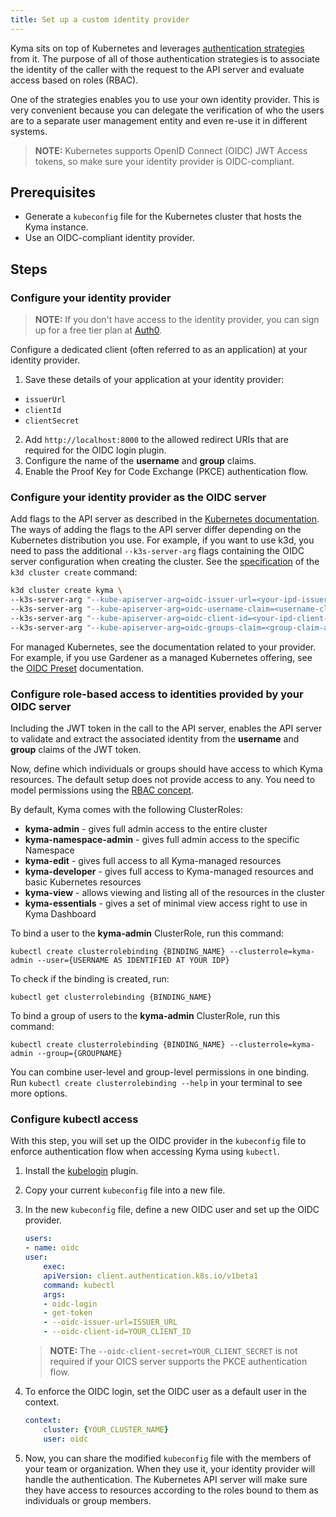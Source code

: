 ```yaml
---
title: Set up a custom identity provider
---
```


Kyma sits on top of Kubernetes and leverages [authentication strategies](https://kubernetes.io/docs/reference/access-authn-authz/authentication/) from it. The purpose of all of those authentication strategies is to associate the identity of the caller with the request to the API server and evaluate access based on roles (RBAC).

One of the strategies enables you to use your own identity provider. This is very convenient because you can delegate the verification of who the users are to a separate user management entity and even re-use it in different systems.

> **NOTE:** Kubernetes supports OpenID Connect (OIDC) JWT Access tokens, so make sure your identity provider is OIDC-compliant.

## Prerequisites

* Generate a `kubeconfig` file for the Kubernetes cluster that hosts the Kyma instance.
* Use an OIDC-compliant identity provider.

## Steps

### Configure your identity provider

> **NOTE:** If you don't have access to the identity provider, you can sign up for a free tier plan at [Auth0](https://auth0.com/).

Configure a dedicated client (often referred to as an application) at your identity provider.

1. Save these details of your application at your identity provider:

- `issuerUrl`
- `clientId`
- `clientSecret`

2. Add `http://localhost:8000` to the allowed redirect URIs that are required for the OIDC login plugin.
3. Configure the name of the **username** and **group** claims.
4. Enable the Proof Key for Code Exchange (PKCE) authentication flow.

### Configure your identity provider as the OIDC server

Add flags to the API server as described in the [Kubernetes documentation](https://kubernetes.io/docs/reference/access-authn-authz/authentication/#configuring-the-api-server). The ways of adding the flags to the API server differ depending on the Kubernetes distribution you use.
For example, if you want to use k3d, you need to pass the additional `--k3s-server-arg` flags containing the OIDC server configuration when creating the cluster. See the [specification](https://k3d.io/v5.1.0/usage/commands/k3d_cluster_create/) of the `k3d cluster create` command:

```bash
k3d cluster create kyma \
--k3s-server-arg "--kube-apiserver-arg=oidc-issuer-url=<your-ipd-issuer-url>" \
--k3s-server-arg "--kube-apiserver-arg=oidc-username-claim=<username-claim-at-your-ipd>" \
--k3s-server-arg "--kube-apiserver-arg=oidc-client-id=<your-ipd-client-id>" \
--k3s-server-arg "--kube-apiserver-arg=oidc-groups-claim=<group-claim-at-your-ipd>" \
```

For managed Kubernetes, see the documentation related to your provider.
For example, if you use Gardener as a managed Kubernetes offering, see the [OIDC Preset](https://github.com/gardener/gardener/blob/master/docs/usage/openidconnect-presets.md) documentation.

### Configure role-based access to identities provided by your OIDC server

Including the JWT token in the call to the API server, enables the API server to validate and extract the associated identity from the **username** and **group** claims of the JWT token.

Now, define which individuals or groups should have access to which Kyma resources. The default setup does not provide access to any. You need to model permissions using the [RBAC concept](https://kubernetes.io/docs/reference/access-authn-authz/rbac/).

By default, Kyma comes with the following ClusterRoles:

- **kyma-admin** - gives full admin access to the entire cluster
- **kyma-namespace-admin** - gives full admin access to the specific Namespace
- **kyma-edit** - gives full access to all Kyma-managed resources
- **kyma-developer** - gives full access to Kyma-managed resources and basic Kubernetes resources
- **kyma-view** - allows viewing and listing all of the resources in the cluster
- **kyma-essentials** - gives a set of minimal view access right to use in Kyma Dashboard

To bind a user to the **kyma-admin** ClusterRole, run this command:

```
kubectl create clusterrolebinding {BINDING_NAME} --clusterrole=kyma-admin --user={USERNAME AS IDENTIFIED AT YOUR IDP}
```

To check if the binding is created, run:

```
kubectl get clusterrolebinding {BINDING_NAME}
```

To bind a group of users to the **kyma-admin** ClusterRole, run this command:

```
kubectl create clusterrolebinding {BINDING_NAME} --clusterrole=kyma-admin --group={GROUPNAME}
```

You can combine user-level and group-level permissions in one binding. Run `kubectl create clusterrolebinding --help` in your terminal to see more options.

### Configure kubectl access

With this step, you will set up the OIDC provider in the `kubeconfig` file to enforce authentication flow when accessing Kyma using `kubectl`.

1. Install the [kubelogin](https://github.com/int128/kubelogin) plugin.
2. Copy your current `kubeconfig` file into a new file.
3. In the new `kubeconfig` file, define a new OIDC user and set up the OIDC provider.

    ```yaml
    users:
    - name: oidc
    user:
        exec:
        apiVersion: client.authentication.k8s.io/v1beta1
        command: kubectl
        args:
        - oidc-login
        - get-token
        - --oidc-issuer-url=ISSUER_URL
        - --oidc-client-id=YOUR_CLIENT_ID
    ```
    > **NOTE:** The `--oidc-client-secret=YOUR_CLIENT_SECRET` is not required if your OICS server supports the PKCE authentication flow.

4. To enforce the OIDC login, set the OIDC user as a default user in the context.

    ```yaml
    context:
        cluster: {YOUR_CLUSTER_NAME}
        user: oidc
    ```

5. Now, you can share the modified `kubeconfig` file with the members of your team or organization. When they use it, your identity provider will handle the authentication. The Kubernetes API server will make sure they have access to resources according to the roles bound to them as individuals or group members.     
